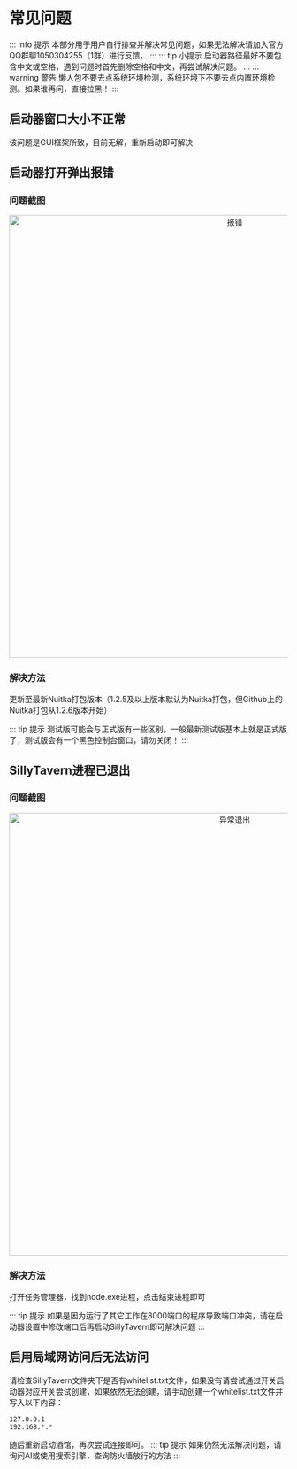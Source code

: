 # 常见问题
::: info 提示
本部分用于用户自行排查并解决常见问题，如果无法解决请加入官方QQ群聊1050304255（1群）进行反馈。
:::
::: tip 小提示
启动器路径最好不要包含中文或空格，遇到问题时首先删除空格和中文，再尝试解决问题。
:::
::: warning 警告
懒人包不要去点系统环境检测，系统环境下不要去点内置环境检测。如果谁再问，直接拉黑！
:::

## 启动器窗口大小不正常
该问题是GUI框架所致，目前无解，重新启动即可解决

## 启动器打开弹出报错
### 问题截图

<div align="center">
  <img src="/error.png" alt="报错" width="800"/>
</div>

### 解决方法
更新至最新Nuitka打包版本（1.2.5及以上版本默认为Nuitka打包，但Github上的Nuitka打包从1.2.6版本开始）

::: tip 提示
测试版可能会与正式版有一些区别，一般最新测试版基本上就是正式版了，测试版会有一个黑色控制台窗口，请勿关闭！
:::

## SillyTavern进程已退出
### 问题截图

<div align="center">
  <img src="/SillyTavernexit.png" alt="异常退出" width="800"/>
</div>

### 解决方法
打开任务管理器，找到node.exe进程，点击结束进程即可

::: tip 提示
如果是因为运行了其它工作在8000端口的程序导致端口冲突，请在启动器设置中修改端口后再启动SillyTavern即可解决问题
:::

## 启用局域网访问后无法访问
请检查SillyTavern文件夹下是否有whitelist.txt文件，如果没有请尝试通过开关启动器对应开关尝试创建，如果依然无法创建，请手动创建一个whitelist.txt文件并写入以下内容：

```
127.0.0.1
192.168.*.*
```
随后重新启动酒馆，再次尝试连接即可。
::: tip 提示
如果仍然无法解决问题，请询问AI或使用搜索引擎，查询防火墙放行的方法
:::